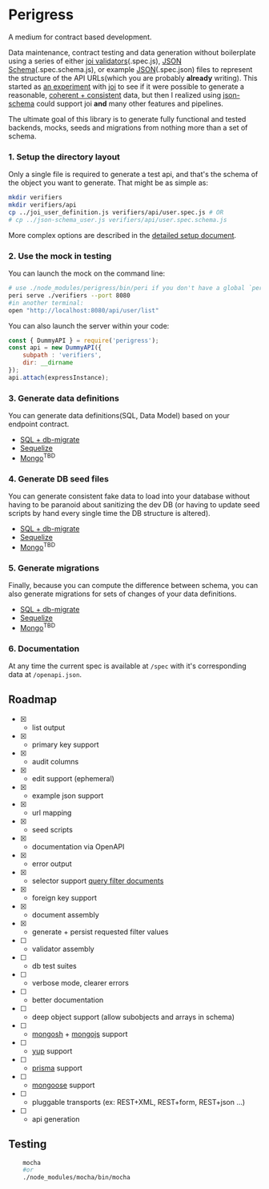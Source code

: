 Perigress
=========

A medium for contract based development.

Data maintenance, contract testing and data generation without boilerplate using a series of either [joi validators](https://joi.dev/api/)(.spec.js), [JSON Schema](https://json-schema.org/)(.spec.schema.js), or example [JSON](https://json.org/example.html)(.spec.json) files to represent the structure of the API URLs(which you are probably **already** writing). This started as [an experiment](https://github.com/khrome/joinerator) with [joi](https://joi.dev/) to see if it were possible to generate a reasonable, [coherent + consistent](https://github.com/khrome/perigress/blob/master/docs/coherent-consistent.md) data, but then I realized using [json-schema](https://json-schema.org/) could support joi **and** many other features and pipelines.

The ultimate goal of this library is to generate fully functional and tested backends, mocks, seeds and migrations from nothing more than a set of schema.

### 1. Setup the directory layout

Only a single file is required to generate a test api, and that's the schema of the object you want to generate. That might be as simple as:

```bash
mkdir verifiers
mkdir verifiers/api
cp ../joi_user_definition.js verifiers/api/user.spec.js # OR
# cp ../json-schema_user.js verifiers/api/user.spec.schema.js
```


More complex options are described in the [detailed setup document](https://github.com/khrome/perigress/blob/master/docs/directory-layout.md).

### 2. Use the mock in testing

You can launch the mock on the command line:

```bash
# use ./node_modules/perigress/bin/peri if you don't have a global `peri`
peri serve ./verifiers --port 8080
#in another terminal:
open "http://localhost:8080/api/user/list"
```

You can also launch the server within your code:

```javascript
const { DummyAPI } = require('perigress');
const api = new DummyAPI({
    subpath : 'verifiers',
    dir: __dirname
});
api.attach(expressInstance);

```

### 3. Generate data definitions

You can generate data definitions(SQL, Data Model) based on your endpoint contract.

- [SQL + db-migrate](https://github.com/khrome/perigress/blob/master/docs/sql-db-migrate.md)
- [Sequelize](https://github.com/khrome/perigress/blob/master/docs/sequelize.md)
- [Mongo](https://github.com/khrome/perigress/blob/master/docs/mongo.md)<sup>TBD</sup>


### 4. Generate DB seed files

You can generate consistent fake data to load into your database without having to be paranoid about sanitizing the dev DB (or having to update seed scripts by hand every single time the DB structure is altered).

- [SQL + db-migrate](https://github.com/khrome/perigress/blob/master/docs/sql-db-migrate-insert.md)
- [Sequelize](https://github.com/khrome/perigress/blob/master/docs/sequelize-insert.md)
- [Mongo](https://github.com/khrome/perigress/blob/master/docs/mongo-insert.md)<sup>TBD</sup>

### 5. Generate migrations

Finally, because you can compute the difference between schema, you can also generate migrations for sets of changes of your data definitions.

- [SQL + db-migrate](https://github.com/khrome/perigress/blob/master/docs/sql-db-migrate-migration.md)
- [Sequelize](https://github.com/khrome/perigress/blob/master/docs/sequelize-migration.md)
- [Mongo](https://github.com/khrome/perigress/blob/master/docs/mongo-migration.md)<sup>TBD</sup>

### 6. Documentation

At any time the current spec is available at `/spec` with it's corresponding data at `/openapi.json`.

Roadmap
-------

- [x] - list output
- [x] - primary key support
- [x] - audit columns
- [x] - edit support (ephemeral)
- [x] - example json support
- [x] - url mapping
- [x] - seed scripts
- [x] - documentation via OpenAPI
- [x] - error output
- [x] - selector support [query filter documents](https://www.mongodb.com/docs/manual/core/document/#std-label-document-query-filter)
- [x] - foreign key support
- [x] - document assembly
- [x] - generate + persist requested filter values
- [ ] - validator assembly
- [ ] - db test suites
- [ ] - verbose mode, clearer errors
- [ ] - better documentation
- [ ] - deep object support (allow subobjects and arrays in schema)
- [ ] - [mongosh](https://www.mongodb.com/docs/mongodb-shell/reference/methods/#std-label-mdb-shell-methods) + [mongojs](https://www.npmjs.com/package/mongojs) support
- [ ] - [yup](https://www.npmjs.com/package/yup) support
- [ ] - [prisma](https://www.prisma.io/) support
- [ ] - [mongoose](https://www.npmjs.com/package/mongoose) support
- [ ] - pluggable transports (ex: REST+XML, REST+form, REST+json ...)
- [ ] - api generation


Testing
-------

```bash
    mocha
    #or
    ./node_modules/mocha/bin/mocha
```
